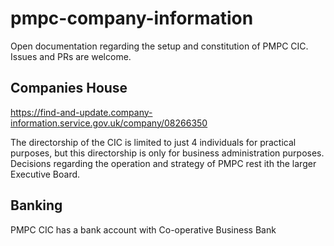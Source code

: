 # pmpc-company-information
Open documentation regarding the setup and constitution of PMPC CIC.
Issues and PRs are welcome.

## Companies House
https://find-and-update.company-information.service.gov.uk/company/08266350

The directorship of the CIC is limited to just 4 individuals for practical purposes, but this directorship is only for business administration purposes. Decisions regarding the operation and strategy of PMPC rest ith the larger Executive Board.

## Banking
PMPC CIC has a bank account with Co-operative Business Bank

